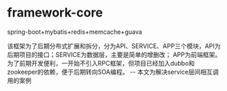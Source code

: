# framework-core
spring-boot+mybatis+redis+memcache+guava

该框架为了后期分布式扩展和拆分，分为API、SERVICE、APP三个模块，API为后期项目的接口；SERVICE为数据层，主要是简单的增删改；
APP为前端框架。为了前期开发便利，一开始不引入RPC框架，但项目已经加入dubbo和zookeeper的依赖，便于后期转向SOA编程。
-- 本文为解决service层间相互调用的案例
